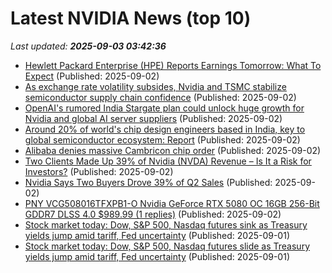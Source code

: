 # Latest NVIDIA News (top 10)
_Last updated: **2025-09-03 03:42:36**_

- [Hewlett Packard Enterprise (HPE) Reports Earnings Tomorrow: What To Expect](https://finance.yahoo.com/news/hewlett-packard-enterprise-hpe-reports-030248626.html) (Published: 2025-09-02)
- [As exchange rate volatility subsides, Nvidia and TSMC stabilize semiconductor supply chain confidence](https://www.digitimes.com/news/a20250902PD213/foreign-exchange-nvidia-tsmc-growth-supply-chain-2025.html) (Published: 2025-09-02)
- [OpenAI's rumored India Stargate plan could unlock huge growth for Nvidia and global AI server suppliers](https://www.digitimes.com/news/a20250902VL200/openai-nvidia-growth-bloomberg-ai-server.html) (Published: 2025-09-02)
- [Around 20% of world's chip design engineers based in India, key to global semiconductor ecosystem: Report](https://economictimes.indiatimes.com/industry/cons-products/electronics/around-20-of-worlds-chip-design-engineers-based-in-india-key-to-global-semiconductor-ecosystem-report/articleshow/123645768.cms) (Published: 2025-09-02)
- [Alibaba denies massive Cambricon chip order](https://www.digitimes.com/news/a20250902PD217/alibaba-chips-ai-chip-development-risc-v.html) (Published: 2025-09-02)
- [Two Clients Made Up 39% of Nvidia (NVDA) Revenue – Is It a Risk for Investors?](https://biztoc.com/x/97435317aadc1e0d) (Published: 2025-09-02)
- [Nvidia Says Two Buyers Drove 39% of Q2 Sales](https://biztoc.com/x/58c3e32d1ea67aec) (Published: 2025-09-02)
- [PNY VCG508016TFXPB1-O Nvidia GeForce RTX 5080 OC 16GB 256-Bit GDDR7 DLSS 4.0 $989.99 (1 replies)](https://slickdeals.net/f/18573544-pny-vcg508016tfxpb1-o-nvidia-geforce-rtx-5080-oc-16gb-256-bit-gddr7-dlss-4-0-989-99) (Published: 2025-09-02)
- [Stock market today: Dow, S&P 500, Nasdaq futures sink as Treasury yields jump amid tariff, Fed uncertainty](https://finance.yahoo.com/news/live/stock-market-today-dow-sp-500-nasdaq-futures-sink-as-treasury-yields-jump-amid-tariff-fed-uncertainty-235520886.html) (Published: 2025-09-01)
- [Stock market today: Dow, S&P 500, Nasdaq futures slide as Treasury yields jump amid tariff, Fed uncertainty](https://finance.yahoo.com/news/live/stock-market-today-dow-sp-500-nasdaq-futures-slide-as-treasury-yields-jump-amid-tariff-fed-uncertainty-235520838.html) (Published: 2025-09-01)
